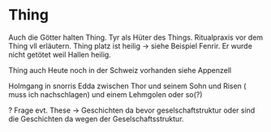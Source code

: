 # Thing

Auch die Götter halten Thing. 
Tyr als Hüter des Things.
Ritualpraxis vor dem Thing vll erläutern. 
Thing platz ist heilig -> siehe Beispiel Fenrir. Er wurde nicht getötet weil Hallen heilig.

Thing auch Heute noch in der Schweiz vorhanden siehe Appenzell


Holmgang in snorris Edda zwischen Thor und seinem Sohn und Risen ( muss ich nachschlagen) und einem Lehmgolen oder so(?)

? Frage evt. These -> Geschichten da bevor geselschaftstruktur oder sind die Geschichten da wegen der Geselschaftsstruktur.



